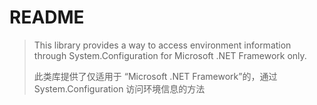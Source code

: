 # README

> This library provides a way to access environment information through System.Configuration for Microsoft .NET Framework only.
> 
> 此类库提供了仅适用于 “Microsoft .NET Framework”的，通过 System.Configuration 访问环境信息的方法